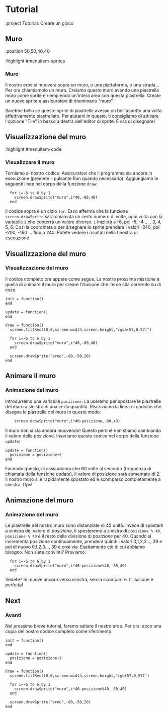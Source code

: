 # Tutorial

:project Tutorial: Creare un gioco

## Muro

:position 50,50,40,40

:highlight #menuitem-sprites

### Muro

Il nostro eroe si muoverà sopra un muro, o una piattaforma, o una strada... Per ora chiamiamolo un muro.
Creiamo questo muro avendo una piastrella muro come sprite e riempiendo un'intera area con questa piastrella. Create
un nuovo sprite e assicuratevi di rinominarlo "muro".

Sarebbe bello se questo sprite di piastrelle avesse un bell'aspetto una volta effettivamente piastrellato.
Per aiutarvi in questo, ti consigliamo di attivare l'opzione "Tile" in basso a destra dell'editor di sprite.
È ora di disegnare!

## Visualizzazione del muro

:highlight #menuitem-code

### Visualizzare il muro

Torniamo al nostro codice. Assicuratevi che il programma sia ancora in esecuzione (premete il pulsante Run quando necessario).
Aggiungiamo le seguenti linee nel corpo della funzione ```draw```:

```
  for i=-6 to 6 by 1
    screen.drawSprite("muro",i*40,-80,40)
  end
```

Il codice sopra è un ciclo ```for```. Esso afferma che la funzione ```screen.drawSprite``` sarà chiamata un certo numero di volte,
ogni volta con la variabile ```i``` che conterrà un valore diverso. ```i``` inizierà a -6, poi -5, -4 ... , 3, 4, 5, 6. Così la
coordinata x per disegnare lo sprite prenderà i valori -240, poi -200, -160 ... fino a 240. Potete vedere i risultati
nella finestra di esecuzione.

## Visualizzazione del muro

### Visualizzazione del muro

Il codice completo ora appare come segue. La nostra prossima missione è quella di animare il muro per creare l'illusione che l'eroe stia correndo
su di esso.

```
init = function()
end

update = function()
end

draw = function()
  screen.fillRect(0,0,screen.width,screen.height,"rgba(57,0,57)")
  
  for i=-6 to 6 by 1
    screen.drawSprite("muro",i*40,-80,40)
  end

  screen.drawSprite("eroe",-80,-50,20)
end
```

## Animare il muro

### Animazione del muro

Introdurremo una variabile ```posizione```. La useremo per spostare le piastrelle del muro a sinistra di una certa quantità. Riscriviamo
la linea di codiche che disegna le piastrelle del muro in questo modo:

```
    screen.drawSprite("muro",i*40-posizione,-80,40)
```

Il muro non si sta ancora muovendo! Questo perché non stiamo cambiando il valore della posizione. Inseriamo questo codice nel corpo della 
funzione ```update```:

```
update = function()
  posizione = posizione+2
end
```

Facendo questo, ci assicuriamo che 60 volte al secondo (frequenza di chiamata della funzione update), il valore di posizione sarà
aumentato di 2. Il nostro muro si è rapidamente spostato ed è scomparso completamente a sinistra. Ops!

## Animazione del muro

### Animazione del muro

Le piastrelle del nostro muro sono distanziate di 40 unità. Invece di spostarli a sinistra del valore di *posizione*, li sposteremo
a sinistra di ```posizione % 40```. ```posizione % 40``` è il resto della divisione di *posizione* per 40. Quando si incrementa 
posizione continuamente, prenderà quindi i valori 0,1,2,3..., 39 e poi di nuovo 0,1,2,3..., 39 e così via. Esattamente ciò di cui abbiamo bisogno. Non siete convinti? Proviamo:

```
  for i=-6 to 6 by 1
    screen.drawSprite("muro",i*40-posizione%40,-80,40)
  end
```

Vedete? Si muove ancora verso sinistra, senza scomparire. L'illusione è perfetta!

## Next

### Avanti

Nel prossimo breve tutorial, faremo saltare il nostro eroe. Per ora, ecco una copia del nostro codice completo come riferimento:

```
init = function()
end

update = function()
  posizione = posizione+2
end

draw = function()
  screen.fillRect(0,0,screen.width,screen.height,"rgb(57,0,57)")
  
  for i=-6 to 6 by 1
    screen.drawSprite("muro",i*40-posizione%40,-80,40)
  end

  screen.drawSprite("eroe",-80,-50,20)
end
```

